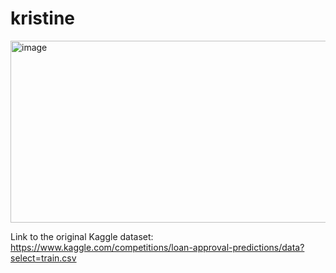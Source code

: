 # kristine
<img width="626" height="291" alt="image" src="https://github.com/user-attachments/assets/840c92cc-ccaf-4e32-a96b-22fefb0c763d" />

Link to the original Kaggle dataset: https://www.kaggle.com/competitions/loan-approval-predictions/data?select=train.csv
